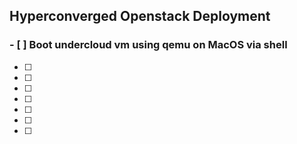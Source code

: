 ## Hyperconverged Openstack Deployment 

### - [ ] Boot undercloud vm using qemu on MacOS via shell
- [ ] 
- [ ]
- [ ]
- [ ]
- [ ]
- [ ]
- [ ]
